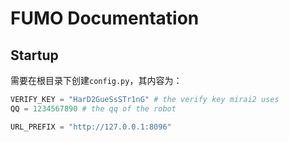 # FUMO Documentation

## Startup

需要在根目录下创建`config.py`，其内容为：

```python
VERIFY_KEY = "HarD2GueSsSTr1nG" # the verify key mirai2 uses
QQ = 1234567890 # the qq of the robot

URL_PREFIX = "http://127.0.0.1:8096"
```
